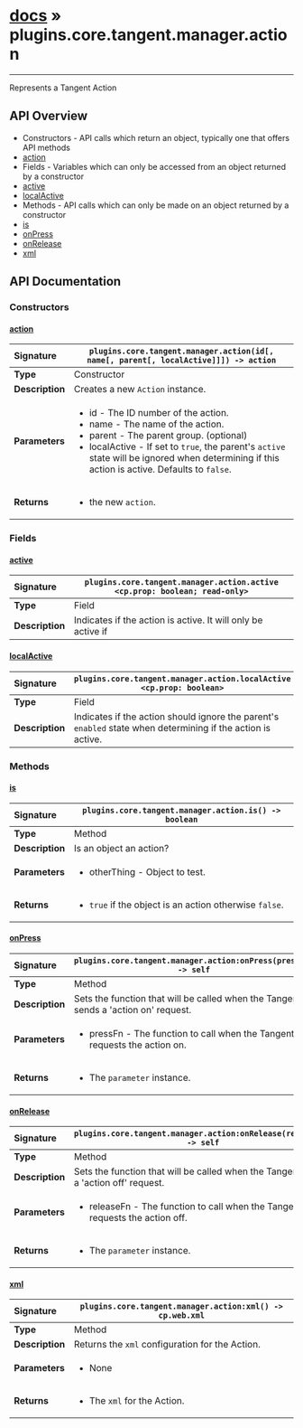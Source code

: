 # [docs](index.md) » plugins.core.tangent.manager.action
---

Represents a Tangent Action

## API Overview
* Constructors - API calls which return an object, typically one that offers API methods
 * [action](#action)
* Fields - Variables which can only be accessed from an object returned by a constructor
 * [active](#active)
 * [localActive](#localactive)
* Methods - API calls which can only be made on an object returned by a constructor
 * [is](#is)
 * [onPress](#onpress)
 * [onRelease](#onrelease)
 * [xml](#xml)

## API Documentation

### Constructors

#### [action](#action)
| <span style="float: left;">**Signature**</span> | <span style="float: left;">`plugins.core.tangent.manager.action(id[, name[, parent[, localActive]]]) -> action` </span>                                                          |
| -----------------------------------------------------|---------------------------------------------------------------------------------------------------------|
| **Type**                                             | Constructor |
| **Description**                                      | Creates a new `Action` instance. |
| **Parameters**                                       | <ul><li>id        - The ID number of the action.</li><li>name      - The name of the action.</li><li>parent    - The parent group. (optional)</li><li>localActive - If set to <code>true</code>, the parent's <code>active</code> state will be ignored when determining if this action is active. Defaults to <code>false</code>.</li></ul> |
| **Returns**                                          | <ul><li>the new <code>action</code>.</li></ul> |

### Fields

#### [active](#active)
| <span style="float: left;">**Signature**</span> | <span style="float: left;">`plugins.core.tangent.manager.action.active <cp.prop: boolean; read-only>` </span>                                                          |
| -----------------------------------------------------|---------------------------------------------------------------------------------------------------------|
| **Type**                                             | Field |
| **Description**                                      | Indicates if the action is active. It will only be active if |

#### [localActive](#localactive)
| <span style="float: left;">**Signature**</span> | <span style="float: left;">`plugins.core.tangent.manager.action.localActive <cp.prop: boolean>` </span>                                                          |
| -----------------------------------------------------|---------------------------------------------------------------------------------------------------------|
| **Type**                                             | Field |
| **Description**                                      | Indicates if the action should ignore the parent's `enabled` state when determining if the action is active. |

### Methods

#### [is](#is)
| <span style="float: left;">**Signature**</span> | <span style="float: left;">`plugins.core.tangent.manager.action.is() -> boolean` </span>                                                          |
| -----------------------------------------------------|---------------------------------------------------------------------------------------------------------|
| **Type**                                             | Method |
| **Description**                                      | Is an object an action? |
| **Parameters**                                       | <ul><li>otherThing - Object to test.</li></ul> |
| **Returns**                                          | <ul><li><code>true</code> if the object is an action otherwise <code>false</code>.</li></ul> |

#### [onPress](#onpress)
| <span style="float: left;">**Signature**</span> | <span style="float: left;">`plugins.core.tangent.manager.action:onPress(pressFn) -> self` </span>                                                          |
| -----------------------------------------------------|---------------------------------------------------------------------------------------------------------|
| **Type**                                             | Method |
| **Description**                                      | Sets the function that will be called when the Tangent sends a 'action on' request. |
| **Parameters**                                       | <ul><li>pressFn     - The function to call when the Tangent requests the action on.</li></ul> |
| **Returns**                                          | <ul><li>The <code>parameter</code> instance.</li></ul> |

#### [onRelease](#onrelease)
| <span style="float: left;">**Signature**</span> | <span style="float: left;">`plugins.core.tangent.manager.action:onRelease(releaseFn) -> self` </span>                                                          |
| -----------------------------------------------------|---------------------------------------------------------------------------------------------------------|
| **Type**                                             | Method |
| **Description**                                      | Sets the function that will be called when the Tangent sends a 'action off' request. |
| **Parameters**                                       | <ul><li>releaseFn     - The function to call when the Tangent requests the action off.</li></ul> |
| **Returns**                                          | <ul><li>The <code>parameter</code> instance.</li></ul> |

#### [xml](#xml)
| <span style="float: left;">**Signature**</span> | <span style="float: left;">`plugins.core.tangent.manager.action:xml() -> cp.web.xml` </span>                                                          |
| -----------------------------------------------------|---------------------------------------------------------------------------------------------------------|
| **Type**                                             | Method |
| **Description**                                      | Returns the `xml` configuration for the Action. |
| **Parameters**                                       | <ul><li>None</li></ul> |
| **Returns**                                          | <ul><li>The <code>xml</code> for the Action.</li></ul> |

